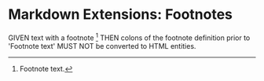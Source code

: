 # Markdown Extensions: Footnotes

<!--
Footnotes are not yet part of CommonMark Spec
under spec.commonmark.org
-->

GIVEN text with a footnote [^footnote]
THEN colons of the footnote definition prior to 'Footnote text' MUST NOT be converted to HTML entities.

[^footnote]: Footnote text.
